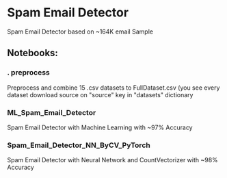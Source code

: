 # Spam Email Detector
 Spam Email Detector based on ~164K email Sample

## Notebooks:

### . preprocess
   Preprocess and combine 15 .csv datasets to FullDataset.csv (you see every dataset download source on "source" key in "datasets" dictionary
  
### ML_Spam_Email_Detector
   Spam Email Detector with Machine Learning with ~97% Accuracy

### Spam_Email_Detector_NN_ByCV_PyTorch
   Spam Email Detector with Neural Network and CountVectorizer with ~98% Accuracy

